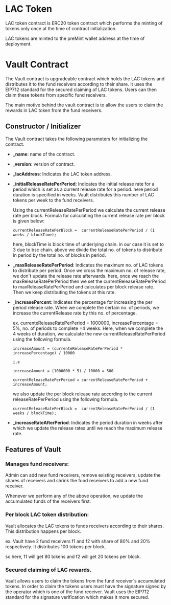 # LAC Token

LAC token contract is ERC20 token contract which performs the minting of tokens only once at the time of contract initialization.

LAC tokens are minted to the preMint wallet address at the time of deployment.


# Vault Contract

The Vault contract is upgradeable contract which holds the LAC tokens and distributes it to the fund receivers according to their share. It uses the EIP712 standard for the secured claiming of LAC tokens. Users can then claim these tokens from specific fund receivers. 

The main motive behind the vault contract is to allow the users to claim the rewards in LAC token from the fund receivers.

## Constructor / Initializer

  The Vault contract takes the following parameters for initializing the contract.

* **_name**: name of the contract.
* **_version**: version of contract.
* **_lacAddress**: Indicates the LAC token address.
* **_initialReleaseRatePerPeriod**: Indicates the initial release rate for a period which is set as a current release rate for a period. here period duration is specified in weeks. Vault distributes this number of LAC tokens per week to the fund receivers.
  
  Using the currentReleaseRatePerPeriod we calculate the current release rate per block.
  Formula for calculating the current release rate per block is given below: 

  ```
  currentReleaseRatePerBlock =  currentReleaseRatePerPeriod / (1 weeks / blockTime);
  ```
  here, blockTime is block time of underlying chain. in our case it is set to 3 due to bsc chain.
  above we divide the total no. of tokens to distribute in period by the total no. of blocks in period.
 * **_maxReleaseRatePerPeriod**: Indicates the maximum no. of LAC tokens to distribute per period. Once we cross the maximum no. of release rate, we don`t update the release rate afterwards. here, once we reach the maxReleaseRatePerPeriod then we set the currentReleaseRatePerPeriod to maxReleaseRatePerPeriod and calculates per block release rate. Then we keep distributing the tokens at this rate.
 * **_increasePercent**: Indicates the percentage for increasing the per period release rate.
 When we complete the certain no. of periods, we increase the currentRelease rate by this no. of percentage. 
 
    ex. currenteReleaseRatePerPeriod = 1000000,  increasePercentage = 5%, no. of periods to complete =4 weeks.
    Here, when we complete the 4 weeks of duration, we calculate the new currentReleaseRatePerPeriod using the following formula.
    ```
    increaseAmount = (currenteReleaseRatePerPeriod * increasePercentage) / 10000
    
    i.e
    
    increaseAmount = (1000000 * 5) / 10000 = 500

    currentReleaseRatePerPeriod = currentReleaseRatePerPeriod + increaseAmount;
    ```
   we also update the per block release rate according to the current releaseRatePerPeriod using the following formula.
    ```
    currentReleaseRatePerBlock =  currentReleaseRatePerPeriod / (1 weeks / blockTime);
    ```
 * **_increaseRateAfterPeriod**: Indicates the period duration in weeks after which we update the release rates until we reach the maximum release rate.  



## Features of Vault
### Manages fund receivers:
  
  Admin can add new fund receivers, remove existing receivers, update the shares of receivers and shrink the fund receivers to add a new fund receiver.

  Whenever we perform any of the above operation, we update the accumulated funds of the receivers first.

### Per block LAC token distribution:
  
  Vault allocates the LAC tokens to funds receivers according to their shares.
  This distribution happens per block.
  
  ex. Vault have 2 fund receivers f1 and f2 with share of 80% and 20% respectively. It distributes 100 tokens per block.
  
  so here, f1 will get 80 tokens and f2 will get 20 tokens per block.

### Secured claiming of LAC rewards.

  Vault allows users to claim the tokens from the fund receiver`s accumulated tokens. In order to claim the tokens users must have the signature signed by the operator which is one of the fund receiver. 
  Vault uses the EIP712 standard for the signature verification which makes it more secured.

  